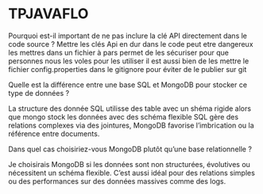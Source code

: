# TPJAVAFLO

Pourquoi est-il important de ne pas inclure la clé API directement dans le code source ?
Mettre les clés Api en dur  dans le code peut etre dangereux les mettres dans un fichier à pars permet de les sécuriser pour que personnes nous les voles pour les utiliser il est aussi bien de les mettre le fichier config.properties dans le gitignore pour éviter de le publier sur git 


Quelle est la différence entre une base SQL et MongoDB pour stocker ce
type de données ?

La structure des donnée SQL utilisse des table avec un shéma rigide alors que mongo stock les données avec des schéma flexible
SQL gère des relations complexes via des jointures, MongoDB favorise l’imbrication ou la référence entre documents.

Dans quel cas choisiriez-vous MongoDB plutôt qu’une base relationnelle ?

Je choisirais MongoDB si les données sont non structurées, évolutives ou nécessitent un schéma flexible. C’est aussi idéal pour des relations simples ou des performances sur des données massives comme des logs.